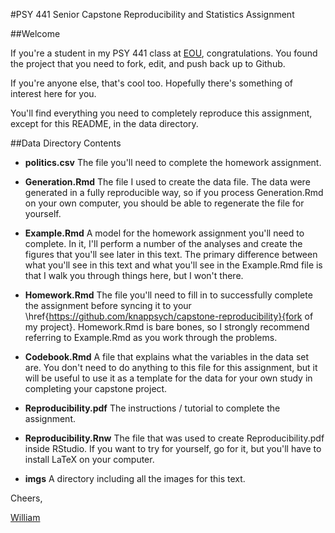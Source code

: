 #PSY 441 Senior Capstone Reproducibility and Statistics Assignment

##Welcome

If you're a student in my PSY 441 class at [EOU](https://www.eou.edu/), congratulations.
You found the project that you need to fork, edit, and push back up to Github.

If you're anyone else, that's cool too. Hopefully there's something of interest here
for you.

You'll find everything you need to completely reproduce this assignment, except for
this README, in the data directory.

##Data Directory Contents

* **politics.csv** The file you'll need to complete the homework
assignment.

* **Generation.Rmd** The file I used to create the data file.
The data were generated in a fully reproducible way, so if you process Generation.Rmd on your own
computer, you should be able to regenerate the file for yourself.

* **Example.Rmd** A model for the homework assignment you'll
need to complete. In it, I'll perform a number of the analyses and create the figures that you'll see
later in this text. The primary difference between what you'll see in this text and what you'll see
in the Example.Rmd file is that I walk you through things here, but I won't there.

* **Homework.Rmd** The file you'll need to fill in to successfully complete the assignment before
syncing it to your \href{https://github.com/knappsych/capstone-reproducibility}{fork of my project}.
Homework.Rmd is bare bones, so I strongly recommend referring to Example.Rmd as you work through the
problems.

* **Codebook.Rmd** A file that explains what the variables
in the data set are. You don't need to do anything to this file for this assignment, but it will be
useful to use it as a template for the data for your own study in completing your capstone project.

* **Reproducibility.pdf** The instructions / tutorial to complete the assignment.

* **Reproducibility.Rnw** The file that was used to create Reproducibility.pdf
inside RStudio. If you want to try for yourself, go for it, but you'll have to install LaTeX on your
computer.

* **imgs** A directory including all the images for this text.

Cheers,

[William](http://wknapp.com)